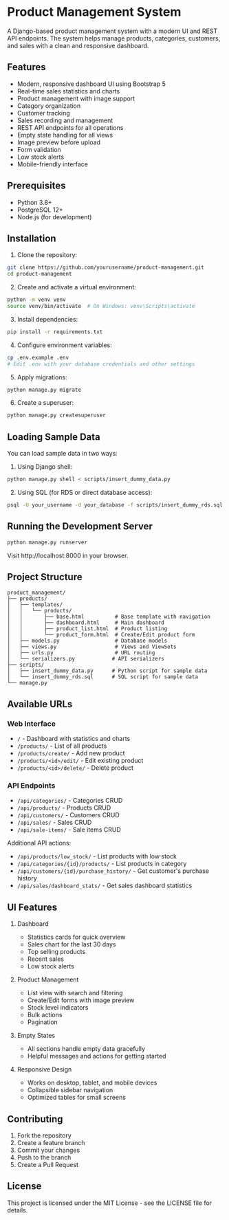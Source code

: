 # Product Management System

A Django-based product management system with a modern UI and REST API endpoints. The system helps manage products, categories, customers, and sales with a clean and responsive dashboard.

## Features

- Modern, responsive dashboard UI using Bootstrap 5
- Real-time sales statistics and charts
- Product management with image support
- Category organization
- Customer tracking
- Sales recording and management
- REST API endpoints for all operations
- Empty state handling for all views
- Image preview before upload
- Form validation
- Low stock alerts
- Mobile-friendly interface

## Prerequisites

- Python 3.8+
- PostgreSQL 12+
- Node.js (for development)

## Installation

1. Clone the repository:
```bash
git clone https://github.com/yourusername/product-management.git
cd product-management
```

2. Create and activate a virtual environment:
```bash
python -m venv venv
source venv/bin/activate  # On Windows: venv\Scripts\activate
```

3. Install dependencies:
```bash
pip install -r requirements.txt
```

4. Configure environment variables:
```bash
cp .env.example .env
# Edit .env with your database credentials and other settings
```

5. Apply migrations:
```bash
python manage.py migrate
```

6. Create a superuser:
```bash
python manage.py createsuperuser
```

## Loading Sample Data

You can load sample data in two ways:

1. Using Django shell:
```bash
python manage.py shell < scripts/insert_dummy_data.py
```

2. Using SQL (for RDS or direct database access):
```bash
psql -U your_username -d your_database -f scripts/insert_dummy_rds.sql
```

## Running the Development Server

```bash
python manage.py runserver
```

Visit http://localhost:8000 in your browser.

## Project Structure

```
product_management/
├── products/
│   ├── templates/
│   │   └── products/
│   │       ├── base.html          # Base template with navigation
│   │       ├── dashboard.html     # Main dashboard
│   │       ├── product_list.html  # Product listing
│   │       └── product_form.html  # Create/Edit product form
│   ├── models.py                  # Database models
│   ├── views.py                   # Views and ViewSets
│   ├── urls.py                    # URL routing
│   └── serializers.py            # API serializers
├── scripts/
│   ├── insert_dummy_data.py      # Python script for sample data
│   └── insert_dummy_rds.sql      # SQL script for sample data
└── manage.py
```

## Available URLs

### Web Interface

- `/` - Dashboard with statistics and charts
- `/products/` - List of all products
- `/products/create/` - Add new product
- `/products/<id>/edit/` - Edit existing product
- `/products/<id>/delete/` - Delete product

### API Endpoints

- `/api/categories/` - Categories CRUD
- `/api/products/` - Products CRUD
- `/api/customers/` - Customers CRUD
- `/api/sales/` - Sales CRUD
- `/api/sale-items/` - Sale items CRUD

Additional API actions:
- `/api/products/low_stock/` - List products with low stock
- `/api/categories/{id}/products/` - List products in category
- `/api/customers/{id}/purchase_history/` - Get customer's purchase history
- `/api/sales/dashboard_stats/` - Get sales dashboard statistics

## UI Features

1. Dashboard
   - Statistics cards for quick overview
   - Sales chart for the last 30 days
   - Top selling products
   - Recent sales
   - Low stock alerts

2. Product Management
   - List view with search and filtering
   - Create/Edit forms with image preview
   - Stock level indicators
   - Bulk actions
   - Pagination

3. Empty States
   - All sections handle empty data gracefully
   - Helpful messages and actions for getting started

4. Responsive Design
   - Works on desktop, tablet, and mobile devices
   - Collapsible sidebar navigation
   - Optimized tables for small screens

## Contributing

1. Fork the repository
2. Create a feature branch
3. Commit your changes
4. Push to the branch
5. Create a Pull Request

## License

This project is licensed under the MIT License - see the LICENSE file for details.
